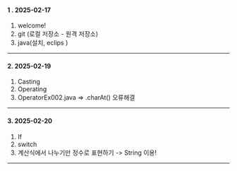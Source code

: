 #### 1 . 2025-02-17 
1. welcome!
2. git (로컬 저장소 - 원격 저장소)
3. java(설치, eclips )
   
---
#### 2. 2025-02-19
1. Casting
2. Operating
3. OperatorEx002.java => .charAt() 오류해결 

---
#### 3. 2025-02-20
1. If
2. switch
3. 계산식에서 나누기만 정수로 표현하기 -> String 이용!

---
